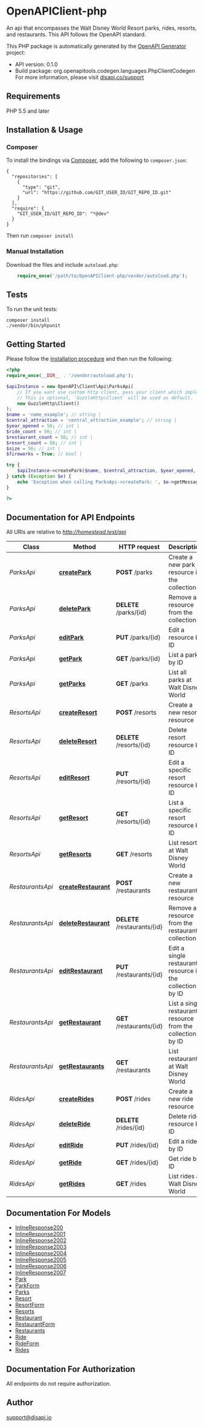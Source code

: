 # OpenAPIClient-php
An api that encompasses the Walt Disney World Resort parks, rides, resorts, and restaurants. This API follows the OpenAPI standard.

This PHP package is automatically generated by the [OpenAPI Generator](https://openapi-generator.tech) project:

- API version: 0.1.0
- Build package: org.openapitools.codegen.languages.PhpClientCodegen
For more information, please visit [disapi.co/support](disapi.co/support)

## Requirements

PHP 5.5 and later

## Installation & Usage
### Composer

To install the bindings via [Composer](http://getcomposer.org/), add the following to `composer.json`:

```
{
  "repositories": [
    {
      "type": "git",
      "url": "https://github.com/GIT_USER_ID/GIT_REPO_ID.git"
    }
  ],
  "require": {
    "GIT_USER_ID/GIT_REPO_ID": "*@dev"
  }
}
```

Then run `composer install`

### Manual Installation

Download the files and include `autoload.php`:

```php
    require_once('/path/to/OpenAPIClient-php/vendor/autoload.php');
```

## Tests

To run the unit tests:

```
composer install
./vendor/bin/phpunit
```

## Getting Started

Please follow the [installation procedure](#installation--usage) and then run the following:

```php
<?php
require_once(__DIR__ . '/vendor/autoload.php');

$apiInstance = new OpenAPI\Client\Api\ParksApi(
    // If you want use custom http client, pass your client which implements `GuzzleHttp\ClientInterface`.
    // This is optional, `GuzzleHttp\Client` will be used as default.
    new GuzzleHttp\Client()
);
$name = 'name_example'; // string | 
$central_attraction = 'central_attraction_example'; // string | 
$year_opened = 56; // int | 
$ride_count = 56; // int | 
$restaurant_count = 56; // int | 
$resort_count = 56; // int | 
$size = 56; // int | 
$fireworks = True; // bool | 

try {
    $apiInstance->createPark($name, $central_attraction, $year_opened, $ride_count, $restaurant_count, $resort_count, $size, $fireworks);
} catch (Exception $e) {
    echo 'Exception when calling ParksApi->createPark: ', $e->getMessage(), PHP_EOL;
}

?>
```

## Documentation for API Endpoints

All URIs are relative to *http://homestead.test/api*

Class | Method | HTTP request | Description
------------ | ------------- | ------------- | -------------
*ParksApi* | [**createPark**](docs/Api/ParksApi.md#createpark) | **POST** /parks | Create a new park resource in the collection
*ParksApi* | [**deletePark**](docs/Api/ParksApi.md#deletepark) | **DELETE** /parks/{id} | Remove a resource from the collection
*ParksApi* | [**editPark**](docs/Api/ParksApi.md#editpark) | **PUT** /parks/{id} | Edit a resource by ID
*ParksApi* | [**getPark**](docs/Api/ParksApi.md#getpark) | **GET** /parks/{id} | List a park by ID
*ParksApi* | [**getParks**](docs/Api/ParksApi.md#getparks) | **GET** /parks | List all parks at Walt Disney World
*ResortsApi* | [**createResort**](docs/Api/ResortsApi.md#createresort) | **POST** /resorts | Create a new resort resource
*ResortsApi* | [**deleteResort**](docs/Api/ResortsApi.md#deleteresort) | **DELETE** /resorts/{id} | Delete resort resource by ID
*ResortsApi* | [**editResort**](docs/Api/ResortsApi.md#editresort) | **PUT** /resorts/{id} | Edit a specific resort resource by ID
*ResortsApi* | [**getResort**](docs/Api/ResortsApi.md#getresort) | **GET** /resorts/{id} | List a specific resort resource by ID
*ResortsApi* | [**getResorts**](docs/Api/ResortsApi.md#getresorts) | **GET** /resorts | List resorts at Walt Disney World
*RestaurantsApi* | [**createRestaurant**](docs/Api/RestaurantsApi.md#createrestaurant) | **POST** /restaurants | Create a new restaurant resource
*RestaurantsApi* | [**deleteRestaurant**](docs/Api/RestaurantsApi.md#deleterestaurant) | **DELETE** /restaurants/{id} | Remove a resource from the restaurants collection
*RestaurantsApi* | [**editRestaurant**](docs/Api/RestaurantsApi.md#editrestaurant) | **PUT** /restaurants/{id} | Edit a single restaurant resource in the collection by ID
*RestaurantsApi* | [**getRestaurant**](docs/Api/RestaurantsApi.md#getrestaurant) | **GET** /restaurants/{id} | List a single restaurant resource from the collection by ID
*RestaurantsApi* | [**getRestaurants**](docs/Api/RestaurantsApi.md#getrestaurants) | **GET** /restaurants | List restaurants at Walt Disney World
*RidesApi* | [**createRides**](docs/Api/RidesApi.md#createrides) | **POST** /rides | Create a new ride resource
*RidesApi* | [**deleteRide**](docs/Api/RidesApi.md#deleteride) | **DELETE** /rides/{id} | Delete ride resource by ID
*RidesApi* | [**editRide**](docs/Api/RidesApi.md#editride) | **PUT** /rides/{id} | Edit a ride by ID
*RidesApi* | [**getRide**](docs/Api/RidesApi.md#getride) | **GET** /rides/{id} | Get ride by ID
*RidesApi* | [**getRides**](docs/Api/RidesApi.md#getrides) | **GET** /rides | List rides at Walt Disney World


## Documentation For Models

 - [InlineResponse200](docs/Model/InlineResponse200.md)
 - [InlineResponse2001](docs/Model/InlineResponse2001.md)
 - [InlineResponse2002](docs/Model/InlineResponse2002.md)
 - [InlineResponse2003](docs/Model/InlineResponse2003.md)
 - [InlineResponse2004](docs/Model/InlineResponse2004.md)
 - [InlineResponse2005](docs/Model/InlineResponse2005.md)
 - [InlineResponse2006](docs/Model/InlineResponse2006.md)
 - [InlineResponse2007](docs/Model/InlineResponse2007.md)
 - [Park](docs/Model/Park.md)
 - [ParkForm](docs/Model/ParkForm.md)
 - [Parks](docs/Model/Parks.md)
 - [Resort](docs/Model/Resort.md)
 - [ResortForm](docs/Model/ResortForm.md)
 - [Resorts](docs/Model/Resorts.md)
 - [Restaurant](docs/Model/Restaurant.md)
 - [RestaurantForm](docs/Model/RestaurantForm.md)
 - [Restaurants](docs/Model/Restaurants.md)
 - [Ride](docs/Model/Ride.md)
 - [RideForm](docs/Model/RideForm.md)
 - [Rides](docs/Model/Rides.md)


## Documentation For Authorization

 All endpoints do not require authorization.


## Author

support@disapi.io


